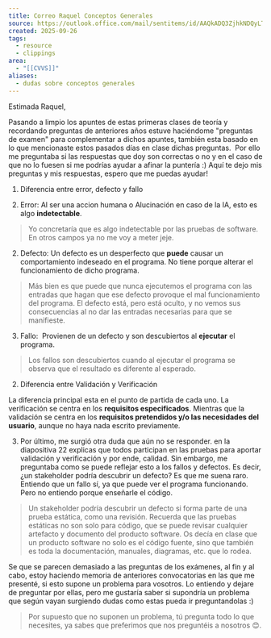 ```yaml
---
title: Correo Raquel Conceptos Generales
source: https://outlook.office.com/mail/sentitems/id/AAQkADQ3ZjhkNDQyLTcyYjEtNGM0OS1hMTUwLWYzNmFmNGQ4NmY1YwAQAIa2OVnOLzBGlQ0qpabNJ74%3D
created: 2025-09-26
tags:
  - resource
  - clippings
area:
  - "[[CVVS]]"
aliases:
  - dudas sobre conceptos generales
---
```

Estimada Raquel,

Pasando a limpio los apuntes de estas primeras clases de teoría y recordando preguntas de anteriores años estuve haciéndome "preguntas de examen" para complementar a dichos apuntes, también esta basado en lo que mencionaste estos pasados días en clase dichas preguntas.  Por ello me preguntaba si las respuestas que doy son correctas o no y en el caso de que no lo fuesen si me podrías ayudar a afinar la puntería :) Aquí te dejo mis preguntas y mis respuestas, espero que me puedas ayudar!

1. Diferencia entre error, defecto y fallo

1. Error: Al ser una accion humana o Alucinación en caso de la IA, esto es algo **indetectable**.

> Yo concretaría que es algo indetectable por las pruebas de software. En otros campos ya no me voy a meter jeje.

2. Defecto: Un defecto es un desperfecto que **puede** causar un comportamiento indeseado en el programa. No tiene porque alterar el funcionamiento de dicho programa.

> Más bien es que puede que nunca ejecutemos el programa con las entradas que hagan que ese defecto provoque el mal funcionamiento del programa. El defecto está, pero está oculto, y no vemos sus consecuencias al no dar las entradas necesarias para que se manifieste.

3. Fallo:  Provienen de un defecto y son descubiertos al **ejecutar** el programa.

> Los fallos son descubiertos cuando al ejecutar el programa se observa que el resultado es diferente al esperado.

2. Diferencia entre Validación y Verificación

La diferencia principal esta en el punto de partida de cada uno. La verificación se centra en los **requisitos especificados**. Mientras que la validación se centra en los **requisitos pretendidos y/o las necesidades del usuario**, aunque no haya nada escrito previamente.

3. Por último, me surgió otra duda que aún no se responder. en la diapositiva 22 explicas que todos participan en las pruebas para aportar validación y verificación y por ende, calidad. Sin embargo, me preguntaba como se puede reflejar esto a los fallos y defectos. Es decir, ¿un stakeholder podría descubrir un defecto? Es que me suena raro. Entiendo que un fallo sí, ya que puede ver el programa funcionando. Pero no entiendo porque enseñarle el código.

> Un stakeholder podría descubrir un defecto si forma parte de una prueba estática, como una revisión. Recuerda que las pruebas estáticas no son solo para código, que se puede revisar cualquier artefacto y documento del producto software. Os decía en clase que un producto software no solo es el código fuente, sino que también es toda la documentación, manuales, diagramas, etc. que lo rodea.

Se que se parecen demasiado a las preguntas de los exámenes, al fin y al cabo, estoy haciendo memoria de anteriores convocatorias en las que me presenté, si esto supone un problema para vosotros. Lo entiendo y dejare de preguntar por ellas, pero me gustaría saber si supondría un problema que según vayan surgiendo dudas como estas pueda ir preguntandolas :)

> Por supuesto que no suponen un problema, tú pregunta todo lo que necesites, ya sabes que preferimos que nos preguntéis a nosotros 😊.